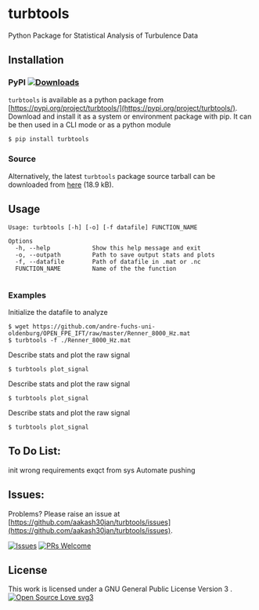 # turbtools
Python Package for Statistical Analysis of Turbulence Data

## Installation
### PyPI [![Downloads](https://pepy.tech/badge/turbtools)](https://pepy.tech/project/turbtools)
`turbtools` is available as a python package from [https://pypi.org/project/turbtools/](https://pypi.org/project/turbtools/).
Download and install it as a system or environment package with pip. It can be then used in a CLI mode or as a python module 
```bash
$ pip install turbtools
```

### Source
Alternatively, the latest `turbtools` package source tarball can be downloaded from [here](https://github.com/aakash30jan/turbtools/archive/refs/heads/main.zip) (18.9 kB). 

## Usage

```console
Usage: turbtools [-h] [-o] [-f datafile] FUNCTION_NAME

Options
  -h, --help            Show this help message and exit
  -o, --outpath         Path to save output stats and plots
  -f, --datafile        Path of datafile in .mat or .nc
  FUNCTION_NAME         Name of the the function
  
```

### Examples
Initialize the datafile to analyze
```console
$ wget https://github.com/andre-fuchs-uni-oldenburg/OPEN_FPE_IFT/raw/master/Renner_8000_Hz.mat
$ turbtools -f ./Renner_8000_Hz.mat
```

Describe stats and plot the raw signal
```console
$ turbtools plot_signal
```

Describe stats and plot the raw signal
```console
$ turbtools plot_signal
```

Describe stats and plot the raw signal
```console
$ turbtools plot_signal
```

## To Do List:
init wrong 
requirements exqct from sys
Automate pushing



 
## Issues:
Problems? Please raise an issue at [https://github.com/aakash30jan/turbtools/issues](https://github.com/aakash30jan/turbtools/issues).

[![Issues](https://img.shields.io/github/issues/aakash30jan/turbtools)](#turbtools)  [![PRs Welcome](https://img.shields.io/badge/PRs-welcome-brightgreen.svg?style=flat-square)](#turbtools)



## License
This work is licensed under a GNU General Public License Version 3 . [![Open Source Love svg3](https://badges.frapsoft.com/os/v3/open-source.svg?v=103)](#turbtools)



